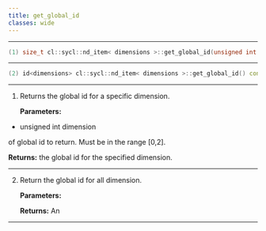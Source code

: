```yaml
---
title: get_global_id
classes: wide
---
```



---

```cpp
(1) size_t cl::sycl::nd_item< dimensions >::get_global_id(unsigned int dimension) const
```

---

```cpp
(2) id<dimensions> cl::sycl::nd_item< dimensions >::get_global_id() const
```

---

1. Returns the global id for a specific dimension. 

   **Parameters:**

  * unsigned int dimension

   of global id to return. Must be in the range [0,2]. 

   **Returns:** the global id for the specified dimension. 

---

2. Return the global id for all dimension. 

   **Parameters:**

   **Returns:** An 

---

